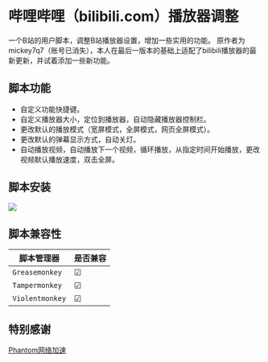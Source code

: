 # 哔哩哔哩（bilibili.com）播放器调整

一个B站的用户脚本，调整B站播放器设置，增加一些实用的功能。
原作者为mickey7q7（账号已消失），本人在最后一版本的基础上适配了bilibili播放器的最新更新，并试着添加一些新功能。

##  脚本功能
* 自定义功能快捷键。
* 自定义播放器大小，定位到播放器，自动隐藏播放器控制栏。
* 更改默认的播放模式（宽屏模式，全屏模式，网页全屏模式）。
* 更改默认的弹幕显示方式，自动关灯。
* 自动播放视频，自动播放下一个视频，循环播放，从指定时间开始播放，更改视频默认播放速度，双击全屏。


## 脚本安装
[![](https://img.shields.io/badge/%E5%AE%89%E8%A3%85%E7%9B%B4%E9%93%BE-%F0%9F%90%92-blue.svg)](https://github.com/kkren/bilibili_adjustPlayer/raw/master/bilibili_adjustPlayer.user.js "请确认已安装并启动脚本管理器")  

##  脚本兼容性
| 脚本管理器 | 是否兼容
| ---- | ----
| `Greasemonkey` | ☑
| `Tampermonkey` | ☑
|  `Violentmonkey` | ☑

## 特别感谢

[Phantom网络加速](https://ssrfq.com/)